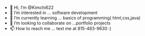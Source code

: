 - 👋 Hi, I’m @Kimchi622
- 👀 I’m interested in ... software development
- 🌱 I’m currently learning ... basics of programming( html,css,java)
- 💞️ I’m looking to collaborate on ...portfolio projects 
- 📫 How to reach me ... text me at 815-483-9630 :)

<!---
Kimchi622/Kimchi622 is a ✨ special ✨ repository because its `README.md` (this file) appears on your GitHub profile.
You can click the Preview link to take a look at your changes.
--->
